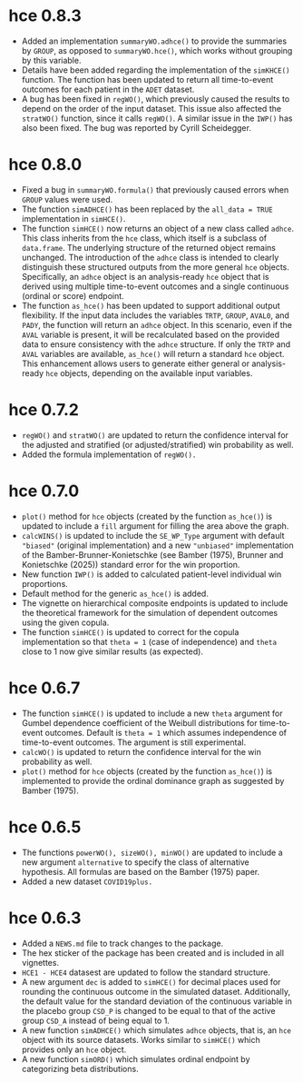 # hce 0.8.3

* Added an implementation `summaryWO.adhce()` to provide the summaries by `GROUP`, as opposed to `summaryWO.hce()`, which works without grouping by this variable.
* Details have been added regarding the implementation of the `simKHCE()` function. The function has been updated to return all time-to-event outcomes for each patient in the `ADET` dataset.
* A bug has been fixed in `regWO()`, which previously caused the results to depend on the order of the input dataset. This issue also affected the `stratWO()` function, since it calls `regWO()`. A similar issue in the `IWP()` has also been fixed. The bug was reported by Cyrill Scheidegger. 

# hce 0.8.0

* Fixed a bug in `summaryWO.formula()` that previously caused errors when `GROUP` values were used.
* The function `simADHCE()` has been replaced by the `all_data = TRUE` implementation in `simHCE()`.
* The function `simHCE()` now returns an object of a new class called `adhce`. This class inherits from the `hce` class, which itself is a subclass of `data.frame`. The underlying structure of the returned object remains unchanged. The introduction of the `adhce` class is intended to clearly distinguish these structured outputs from the more general `hce` objects. Specifically, an `adhce` object is an analysis-ready `hce` object that is derived using multiple time-to-event outcomes and a single continuous (ordinal or score) endpoint.
* The function `as_hce()` has been updated to support additional output flexibility. If the input data includes the variables `TRTP`, `GROUP`, `AVAL0`, and `PADY`, the function will return an `adhce` object. In this scenario, even if the `AVAL` variable is present, it will be recalculated based on the provided data to ensure consistency with the `adhce` structure. If only the `TRTP` and `AVAL` variables are available, `as_hce()` will return a standard `hce` object. This enhancement allows users to generate either general or analysis-ready `hce` objects, depending on the available input variables.

# hce 0.7.2

* `regWO()` and `stratWO()` are updated to return the confidence interval for the adjusted and stratified (or adjusted/stratified) win probability as well.
* Added the formula implementation of `regWO().`

# hce 0.7.0

* `plot()` method for `hce` objects (created by the function `as_hce()`) is updated to include a `fill` argument for filling the area above the graph.
* `calcWINS()` is updated to include the `SE_WP_Type` argument with default `"biased"` (original implementation) and a new `"unbiased"` implementation of the Bamber-Brunner-Konietschke (see Bamber (1975), Brunner and Konietschke (2025)) standard error for the win proportion.
* New function `IWP()` is added to calculated patient-level individual win proportions.
* Default method for the generic `as_hce()` is added.
* The vignette on hierarchical composite endpoints is updated to include the theoretical framework for the simulation of dependent outcomes using the given copula.
*  The function `simHCE()` is updated to correct for the copula implementation so that `theta = 1` (case of independence) and `theta` close to 1 now give similar results (as expected).

# hce 0.6.7

* The function `simHCE()` is updated to include a new `theta` argument for Gumbel dependence coefficient of the Weibull distributions for time-to-event outcomes. Default is `theta = 1` which assumes independence of time-to-event outcomes. The argument is still experimental.
* `calcWO()` is updated to return the confidence interval for the win probability as well.
* `plot()` method for `hce` objects (created by the function `as_hce()`) is implemented to provide the ordinal dominance graph as suggested by Bamber (1975).

# hce 0.6.5

* The functions `powerWO(), sizeWO(), minWO()` are updated to include a new argument `alternative` to specify the class of alternative hypothesis. All formulas are based on the Bamber (1975) paper.
* Added a new dataset `COVID19plus.` 

# hce 0.6.3

* Added a `NEWS.md` file to track changes to the package.
* The hex sticker of the package has been created and is included in all vignettes.
* `HCE1 - HCE4` datasest are updated to follow the standard structure.
* A new argument `dec` is added to `simHCE()` for decimal places used for rounding the continuous outcome in the simulated dataset. Additionally, the default value for the standard deviation of the continuous variable in the placebo group `CSD_P` is changed to be equal to that of the active group `CSD_A` instead of being equal to 1.
* A new function `simADHCE()` which simulates `adhce` objects, that is, an `hce` object with its source datasets. Works similar to `simHCE()` which provides only an `hce` object.
* A new function `simORD()` which simulates ordinal endpoint by categorizing beta distributions.